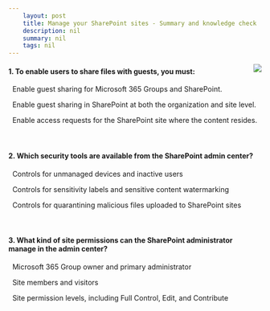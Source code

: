 ```yaml
---
    layout: post
    title: Manage your SharePoint sites - Summary and knowledge check
    description: nil
    summary: nil
    tags: nil
---
```



 <a target="_blank" href="https://docs.microsoft.com/en-us/learn/modules/m365-teams-sharepoint-manage-sites/summary-knowledge-check/"><i class="fas fa-external-link-alt"></i> </a>
 <img align="right" src="https://docs.microsoft.com/en-us/learn/achievements/manage-your-microsoft-sharepoint-sites.svg">
####  1. To enable users to share files with guests, you must:


<i class='far fa-square'></i> &nbsp;&nbsp;Enable guest sharing for Microsoft 365 Groups and SharePoint.

<i class='fas fa-check-square' style='color: Dodgerblue;'></i> &nbsp;&nbsp;Enable guest sharing in SharePoint at both the organization and site level.

<i class='far fa-square'></i> &nbsp;&nbsp;Enable access requests for the SharePoint site where the content resides.
<br />
<br />
<br />

####  2. Which security tools are available from the SharePoint admin center?


<i class='fas fa-check-square' style='color: Dodgerblue;'></i> &nbsp;&nbsp;Controls for unmanaged devices and inactive users

<i class='far fa-square'></i> &nbsp;&nbsp;Controls for sensitivity labels and sensitive content watermarking

<i class='far fa-square'></i> &nbsp;&nbsp;Controls for quarantining malicious files uploaded to SharePoint sites
<br />
<br />
<br />

####  3. What kind of site permissions can the SharePoint administrator manage in the admin center?


<i class='fas fa-check-square' style='color: Dodgerblue;'></i> &nbsp;&nbsp;Microsoft 365 Group owner and primary administrator

<i class='far fa-square'></i> &nbsp;&nbsp;Site members and visitors

<i class='far fa-square'></i> &nbsp;&nbsp;Site permission levels, including Full Control, Edit, and Contribute
<br />
<br />
<br />
